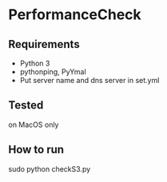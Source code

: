 # PerformanceCheck

## Requirements
- Python 3
- pythonping, PyYmal
- Put server name and dns server in set.yml

## Tested
on MacOS only

## How to run
sudo python checkS3.py